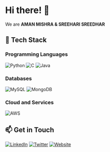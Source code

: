 # Hi there! 👋

We are **AMAN MISHRA & SREEHARI SREEDHAR**
## 🚀 Tech Stack

### Programming Languages
![Python](https://img.shields.io/badge/Python-3776AB?style=for-the-badge&logo=python&logoColor=white)
![C](https://img.shields.io/badge/C-00599C?style=for-the-badge&logo=c&logoColor=white)
![Java](https://img.shields.io/badge/Java-ED8B00?style=for-the-badge&logo=java&logoColor=white)

### Databases
![MySQL](https://img.shields.io/badge/MySQL-4479A1?style=for-the-badge&logo=mysql&logoColor=white)
![MongoDB](https://img.shields.io/badge/MongoDB-47A248?style=for-the-badge&logo=mongodb&logoColor=white)

### Cloud and Services
![AWS](https://img.shields.io/badge/AWS-232F3E?style=for-the-badge&logo=amazon-aws&logoColor=white)

## 📫 Get in Touch
[![LinkedIn](https://img.shields.io/badge/LinkedIn-0077B5?style=for-the-badge&logo=linkedin&logoColor=white)](https://www.linkedin.com)
[![Twitter](https://img.shields.io/badge/Twitter-1DA1F2?style=for-the-badge&logo=twitter&logoColor=white)](https://x.com)
[![Website](https://img.shields.io/badge/Website-4285F4?style=for-the-badge&logo=google-chrome&logoColor=white)](https://www.linkedin.com)
